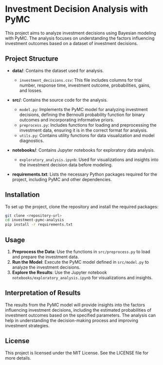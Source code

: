# Investment Decision Analysis with PyMC

This project aims to analyze investment decisions using Bayesian modeling with PyMC. The analysis focuses on understanding the factors influencing investment outcomes based on a dataset of investment decisions.

## Project Structure

- **data/**: Contains the dataset used for analysis.
  - `investment_decisions.csv`: This file includes columns for trial number, response time, investment outcome, probabilities, gains, and losses.

- **src/**: Contains the source code for the analysis.
  - `model.py`: Implements the PyMC model for analyzing investment decisions, defining the Bernoulli probability function for binary outcomes and incorporating informative priors.
  - `preprocess.py`: Includes functions for loading and preprocessing the investment data, ensuring it is in the correct format for analysis.
  - `utils.py`: Contains utility functions for data visualization and model diagnostics.

- **notebooks/**: Contains Jupyter notebooks for exploratory data analysis.
  - `exploratory_analysis.ipynb`: Used for visualizations and insights into the investment decision data before modeling.

- **requirements.txt**: Lists the necessary Python packages required for the project, including PyMC and other dependencies.

## Installation

To set up the project, clone the repository and install the required packages:

```bash
git clone <repository-url>
cd investment-pymc-analysis
pip install -r requirements.txt
```

## Usage

1. **Preprocess the Data**: Use the functions in `src/preprocess.py` to load and prepare the investment data.
2. **Run the Model**: Execute the PyMC model defined in `src/model.py` to analyze the investment decisions.
3. **Explore the Results**: Use the Jupyter notebook `notebooks/exploratory_analysis.ipynb` for visualizations and insights.

## Interpretation of Results

The results from the PyMC model will provide insights into the factors influencing investment decisions, including the estimated probabilities of investment outcomes based on the specified parameters. The analysis can help in understanding the decision-making process and improving investment strategies.

## License

This project is licensed under the MIT License. See the LICENSE file for more details.